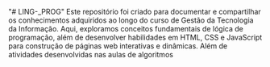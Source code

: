 "# LING-_PROG"
Este repositório foi criado para documentar e compartilhar os conhecimentos adquiridos ao longo do curso de Gestão da Tecnologia da Informação. Aqui, exploramos conceitos fundamentais de lógica de programação, além de desenvolver habilidades em HTML, CSS e JavaScript para construção de páginas web interativas e dinâmicas. Além de atividades desenvolvidas nas aulas de algoritmos
